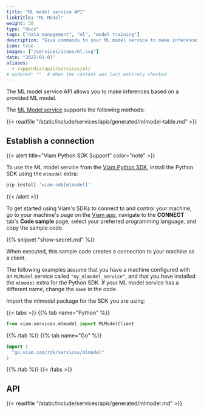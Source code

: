 ```yaml
---
title: "ML model service API"
linkTitle: "ML Model"
weight: 30
type: "docs"
tags: ["data management", "ml", "model training"]
description: "Give commands to your ML model service to make inferences based on a provided ML model."
icon: true
images: ["/services/icons/ml.svg"]
date: "2022-01-01"
aliases:
  - /appendix/apis/services/ml/
# updated: ""  # When the content was last entirely checked
---
```


The ML model service API allows you to make inferences based on a provided ML model.

The [ML Model service](/data-ai/ai/train/deploy/) supports the following methods:

{{< readfile "/static/include/services/apis/generated/mlmodel-table.md" >}}

## Establish a connection

{{< alert title="Viam Python SDK Support" color="note" >}}

To use the ML model service from the [Viam Python SDK](https://python.viam.dev/), install the Python SDK using the `mlmodel` extra:

```sh {class="command-line" data-prompt="$"}
pip install 'viam-sdk[mlmodel]'
```

{{< /alert >}}

To get started using Viam's SDKs to connect to and control your machine, go to your machine's page on the [Viam app](https://app.viam.com), navigate to the **CONNECT** tab's **Code sample** page, select your preferred programming language, and copy the sample code.

{{% snippet "show-secret.md" %}}

When executed, this sample code creates a connection to your machine as a client.

The following examples assume that you have a machine configured with an `MLModel` service called `"my_mlmodel_service"`, and that you have installed the `mlmodel` extra for the Python SDK.
If your ML model service has a different name, change the `name` in the code.

Import the mlmodel package for the SDK you are using:

{{< tabs >}}
{{% tab name="Python" %}}

```python
from viam.services.mlmodel import MLModelClient
```

{{% /tab %}}
{{% tab name="Go" %}}

```go
import (
  "go.viam.com/rdk/services/mlmodel"
)
```

{{% /tab %}}
{{< /tabs >}}

## API

{{< readfile "/static/include/services/apis/generated/mlmodel.md" >}}
